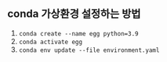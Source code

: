 ## conda 가상환경 설정하는 방법

1. `conda create --name egg python=3.9`
2. `conda activate egg`
3. `conda env update --file environment.yaml`
